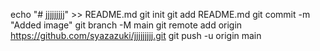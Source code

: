 echo "# jjjjjjjjj" >> README.md
git init
git add README.md
git commit -m "Added image" 
git branch -M main
git remote add origin https://github.com/syazazuki/jjjjjjjjj.git
git push -u origin main
